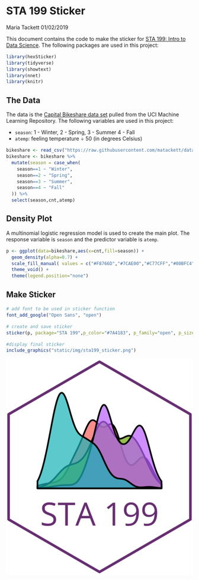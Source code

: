 STA 199 Sticker
================
Maria Tackett
01/02/2019

This document contains the code to make the sticker for [STA 199: Intro
to Data
Science](https://www2.stat.duke.edu/courses/Spring19/sta199.001/). The
following packages are used in this project:

``` r
library(hexSticker)
library(tidyverse)
library(showtext)
library(nnet)
library(knitr)
```

## The Data

The data is the [Capital Bikeshare data
set](https://archive.ics.uci.edu/ml/datasets/bike+sharing+dataset)
pulled from the UCI Machine Learning Repository. The following variables
are used in this project:

  - `season`: 1 - Winter, 2 - Spring, 3 - Summer 4 - Fall
  - `atemp`: feeling temperature ÷ 50 (in degrees Celsius) <br>

<!-- end list -->

``` r
bikeshare <- read_csv("https://raw.githubusercontent.com/matackett/data/master/capital-bikeshare.csv")    
bikeshare <- bikeshare %>%
  mutate(season = case_when(
    season==1 ~ "Winter",
    season==2 ~ "Spring",
    season==3 ~ "Summer",
    season==4 ~ "Fall"
  )) %>% 
  select(season,cnt,atemp)
```

## Density Plot

A multinomial logistic regression model is used to create the main plot.
The response variable is `season` and the predictor variable is `atemp`.

``` r
p <- ggplot(data=bikeshare,aes(x=cnt,fill=season)) +
  geom_density(alpha=0.7) +
  scale_fill_manual( values = c("#F8766D","#7CAE00","#C77CFF","#00BFC4")) +
  theme_void() +
  theme(legend.position="none") 
```

## Make Sticker

``` r
# add font to be used in sticker function
font_add_google("Open Sans", "open")
```

``` r
# create and save sticker
sticker(p, package="STA 199",p_color="#7A4183", p_family="open", p_size=7.5, p_y=0.55, s_x=1, s_y=1.25, s_width=1.3, s_height=1, h_fill = "#FFFFFF", h_color="#7A4183", h_size =0.8, filename="static/img/sta199_sticker.png")
```

``` r
#display final sticker
include_graphics("static/img/sta199_sticker.png")
```

![](static/img/sta199_sticker.png)<!-- -->
